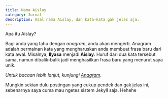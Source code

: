 ```yaml
---
title: Nama Aislay
category: Jurnal
description: Asal nama Aislay, dan kata-kata gak jelas aja.
---
```


Apa itu Aislay?

<!--more-->

Bagi anda yang tahu dengan *anagram*, anda akan mengerti. Anagram adalah permainan kata yang mengharuskan anda membuat frasa baru dari kata awal. Misalnya, **Ilyasa** menjadi **Aislay**. Huruf dari dua kata tersebut sama, namun dibalik-balik jadi menghasilkan frasa baru yang menurut saya unik.

_Untuk bacaan lebih lanjut, kunjungi [Anagram](https://id.wikipedia.org/wiki/Anagram)_.

Mungkin sekian dulu postingan yang cukup pendek dan gak jelas ini, sebenarnya saya cuma mau ngetes sistem Jekyll saja. Hehehe
